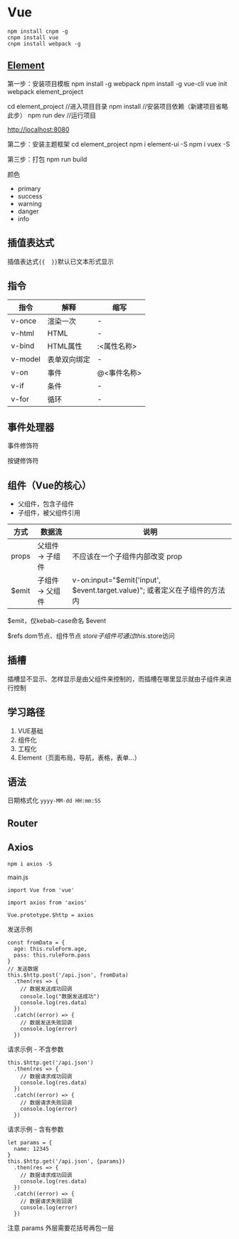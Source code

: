 # Vue

```
npm install cnpm -g
cnpm install vue
cnpm install webpack -g
```

## [Element](https://element.eleme.cn/#/zh-CN)

第一步：安装项目模板
npm install -g webpack
npm install -g vue-cli
vue init webpack element_project

cd element_project      //进入项目目录
npm install             //安装项目依赖（新建项目省略此步）
npm run dev             //运行项目

[http://localhost:8080](http://localhost:8080)

第二步：安装主题框架
cd element_project
npm i element-ui -S
npm i vuex -S

第三步：打包
npm run build


颜色
- primary
- success
- warning
- danger
- info

## 插值表达式

插值表达式`{{  }}`默认已文本形式显示

## 指令

指令 | 解释 | 缩写
--- | --- | ---
v-once | 渲染一次 | -
v-html | HTML | -
v-bind | HTML属性 | :<属性名称>
v-model | 表单双向绑定 | -
v-on | 事件 | @<事件名称>
v-if | 条件 | -
v-for | 循环 | -

## 事件处理器

事件修饰符

按键修饰符

## 组件（Vue的核心）

- 父组件，包含子组件
- 子组件，被父组件引用

方式 | 数据流 | 说明
--- | --- | ---
props | 父组件 -> 子组件 | 不应该在一个子组件内部改变 prop
$emit | 子组件 -> 父组件 | v-on:input="$emit('input', $event.target.value)"; 或者定义在子组件的方法内


$emit，仅kebab-case命名
$event

$refs dom节点、组件节点
$store 子组件可通过this.$store访问

## 插槽

插槽显不显示、怎样显示是由父组件来控制的，而插槽在哪里显示就由子组件来进行控制

## 学习路径

1. VUE基础
2. 组件化
3. 工程化
4. Element（页面布局，导航，表格，表单...）


## 语法

日期格式化
`yyyy-MM-dd HH:mm:SS`

## Router


## Axios

```
npm i axios -S
```

main.js
```ecmascript 6
import Vue from 'vue'

import axios from 'axios'

Vue.prototype.$http = axios
```

发送示例
```ecmascript 6
const fromData = {
  age: this.ruleForm.age,
  pass: this.ruleForm.pass
}
// 发送数据
this.$http.post('/api.json', fromData)
  .then(res => {
    // 数据发送成功回调
    console.log("数据发送成功")
    console.log(res.data)
  })
  .catch((error) => {
    // 数据发送失败回调
    console.log(error)
  })
```

请求示例 - 不含参数
```ecmascript 6
this.$http.get('/api.json')
  .then(res => {
    // 数据请求成功回调
    console.log(res.data)
  })
  .catch((error) => {
    // 数据请求失败回调
    console.log(error)
  })
```

请求示例 - 含有参数
```ecmascript 6
let params = {
  name: 12345
}
this.$http.get('/api.json', {params})
  .then(res => {
    // 数据请求成功回调
    console.log(res.data)
  })
  .catch((error) => {
    // 数据请求失败回调
    console.log(error)
  })
```
注意 params 外层需要花括号再包一层
